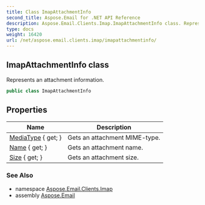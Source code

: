```yaml
---
title: Class ImapAttachmentInfo
second_title: Aspose.Email for .NET API Reference
description: Aspose.Email.Clients.Imap.ImapAttachmentInfo class. Represents an attachment information
type: docs
weight: 16420
url: /net/aspose.email.clients.imap/imapattachmentinfo/
---
```

## ImapAttachmentInfo class

Represents an attachment information.

```csharp
public class ImapAttachmentInfo
```

## Properties

| Name | Description |
| --- | --- |
| [MediaType](../../aspose.email.clients.imap/imapattachmentinfo/mediatype/) { get; } | Gets an attachment MIME-type. |
| [Name](../../aspose.email.clients.imap/imapattachmentinfo/name/) { get; } | Gets an attachment name. |
| [Size](../../aspose.email.clients.imap/imapattachmentinfo/size/) { get; } | Gets an attachment size. |

### See Also

* namespace [Aspose.Email.Clients.Imap](../../aspose.email.clients.imap/)
* assembly [Aspose.Email](../../)


